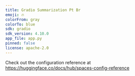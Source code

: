 ```yaml
---
title: Gradio Summarization Pt Br
emoji: 🔥
colorFrom: gray
colorTo: blue
sdk: gradio
sdk_version: 4.10.0
app_file: app.py
pinned: false
license: apache-2.0
---
```


Check out the configuration reference at https://huggingface.co/docs/hub/spaces-config-reference
